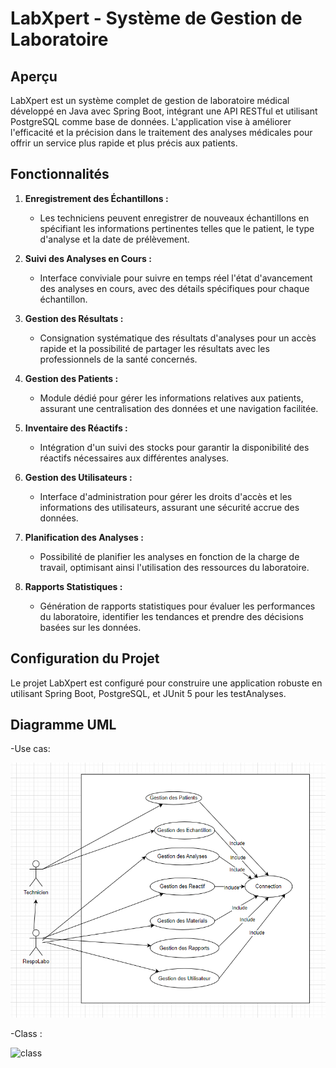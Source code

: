 # LabXpert - Système de Gestion de Laboratoire

## Aperçu
LabXpert est un système complet de gestion de laboratoire médical développé en Java avec Spring Boot, intégrant une API RESTful et utilisant PostgreSQL comme base de données. L'application vise à améliorer l'efficacité et la précision dans le traitement des analyses médicales pour offrir un service plus rapide et plus précis aux patients.

## Fonctionnalités

1. **Enregistrement des Échantillons :**
   - Les techniciens peuvent enregistrer de nouveaux échantillons en spécifiant les informations pertinentes telles que le patient, le type d'analyse et la date de prélèvement.

2. **Suivi des Analyses en Cours :**
   - Interface conviviale pour suivre en temps réel l'état d'avancement des analyses en cours, avec des détails spécifiques pour chaque échantillon.

3. **Gestion des Résultats :**
   - Consignation systématique des résultats d'analyses pour un accès rapide et la possibilité de partager les résultats avec les professionnels de la santé concernés.

4. **Gestion des Patients :**
   - Module dédié pour gérer les informations relatives aux patients, assurant une centralisation des données et une navigation facilitée.

5. **Inventaire des Réactifs :**
   - Intégration d'un suivi des stocks pour garantir la disponibilité des réactifs nécessaires aux différentes analyses.

6. **Gestion des Utilisateurs :**
   - Interface d'administration pour gérer les droits d'accès et les informations des utilisateurs, assurant une sécurité accrue des données.

7. **Planification des Analyses :**
   - Possibilité de planifier les analyses en fonction de la charge de travail, optimisant ainsi l'utilisation des ressources du laboratoire.

8. **Rapports Statistiques :**
   - Génération de rapports statistiques pour évaluer les performances du laboratoire, identifier les tendances et prendre des décisions basées sur les données.

## Configuration du Projet
Le projet LabXpert est configuré pour construire une application robuste en utilisant Spring Boot, PostgreSQL, et JUnit 5 pour les testAnalyses.


## Diagramme UML

-Use cas:

![img.png](img.png)

-Class :

![class](https://github.com/HAMZA0707/LabX-Spring-Boot/assets/89112359/683ab26a-27df-445d-a219-68b8fbed6c1e)


